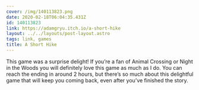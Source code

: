 ```yaml
---
cover: /img/140113823.png
date: 2020-02-18T06:04:35.431Z
id: 140113823
link: https://adamgryu.itch.io/a-short-hike
layout: ../../layouts/post-layout.astro
tags: link, games
title: A Short Hike
---
```


This game was a surprise delight! If you’re a fan of Animal Crossing or Night in the Woods you will definitely love this game as much as I do. You can reach the ending in around 2 hours, but there’s so much about this delightful game that will keep you coming back, even after you’ve finished the story.

